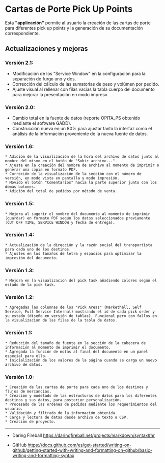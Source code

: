 # **Cartas de Porte Pick Up Points**


Esta **"applicación"** permite al usuario la creación de las cartas de porte para diferentes pick up points y la generación de su documentación correspondiente.

## **Actualizaciones y mejoras**

### Versión 2.1:

* Modificación de los "Service Window" en la configuración para la separación de furgo uno y dos.
* Corrección del cálculo de las sumatorias de peso y volúmen por pedido.
* Ajuste visual al rellenar con filas vacias la tabla cuerpo del documento para mejorar la presentación en modo impreso.

### Versión 2.0:

* Cambio total en la fuente de datos (reporte OPITA_PS obtenido mediante el software GADD). 
* Construcción nueva en un 80% para ajustar tanto la interfaz como el análisis de la información proveniente de la nueva fuente de datos.

### Versión 1.6:
    * Adición de la visualización de la hora del archivo de datos junto al nombre del mismo en el botón de "Subir archivo...".
    * Ajuste en la creación del nombre de archivo al momento de imprimir o generar una copia en formato PDF.
    * Correción de la visualización de la sección con el número de versión, en modo vista en pantalla y modo impresión. 
    * Movido el botón "Comentarios" hacia la parte superior junto con los demás botones.
    * Adición del total de pedidos por método de venta.

### Versión 1.5:
    * Mejora al sugerir el nombre del documento al momento de imprimir (guardar) en formato PDF según los datos seleccionados previamente (CUT OFF TIME, SERVICE WINDOW y fecha de entrega).

### Versión 1.4:
    * Actualización de la dirección y la razón social del transportista para cada uno de los destinos.
    * Ajustes en los tamaños de letra y espacios para optimizar la impresión del documento.

### Versión 1.3:
    * Mejora en la visualizacion del pick task añadiendo colores según el estado de la pick task.
    
### Versión 1.2:
    * Agregadas las columnas de los "Pick Areas" (Markethall, Self Service, Full Service Internal) mostrando el id de cada pick order y su estado (diseño en versión de tablas). Funcional pero con fallos en la visualizacion de las filas de la tabla de datos.

### Versión 1.1:
    * Reducción del tamaño de fuente en la sección de la cabecera de información al momento de imprimir el documento.
    * Agregada la función de notas al final del documento en un panel especial para ello. 
    * Inicialización de los valores de la página cuando se carga un nuevo archivo de datos.

### Versión 1.0:
    * Creación de las cartas de porte para cada uno de los destinos y flujos de mercancias.
    * Creación y modelado de las estructuras de datos para los diferentes destinos y sus datos, para posterior personalización.
    * Procesado de las ordenes de pedidos mediante los requerimientos del usuario.
    * Validación y filtrado de la información obtenida.
    * Carga y lectura de datos desde archivo de texto o CSV.
    * Creacion de proyecto.

- - - 
* Daring Fireball https://daringfireball.net/projects/markdown/syntax#hr

*  GitHub https://docs.github.com/es/get-started/writing-on-github/getting-started-with-writing-and-formatting-on-github/basic-writing-and-formatting-syntax

